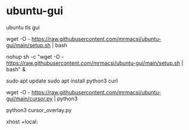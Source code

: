 # ubuntu-gui
ubuntu tls gui

wget -O - https://raw.githubusercontent.com/mrmacsi/ubuntu-gui/main/setup.sh | bash


nohup sh -c "wget -O - https://raw.githubusercontent.com/mrmacsi/ubuntu-gui/main/setup.sh | bash" & 


sudo apt update
sudo apt install python3 curl

wget -O - https://raw.githubusercontent.com/mrmacsi/ubuntu-gui/main/cursor.py | python3

python3 cursor_overlay.py


xhost +local:
